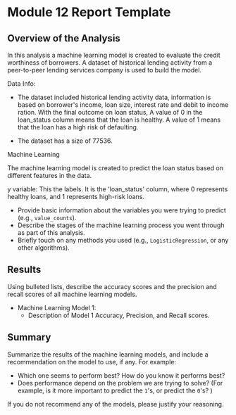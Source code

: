 # Module 12 Report Template

## Overview of the Analysis

In this analysis a machine learning model is created to evaluate the credit worthiness of borrowers. A dataset of historical lending activity from a peer-to-peer lending services company is used to build the model.

Data Info:

*  The dataset included historical lending activity data, information is based on borrower's income, loan size, interest rate and debit to income ration. With the final outcome on loan status, A value of 0 in the loan_status column means that the loan is healthy. A value of 1 means that the loan has a high risk of defaulting.

* The dataset has a size of 77536. 

Machine Learning 

The machine learning model is created to predict the loan status based on different features in the data.

y variable: This the labels. It is the 'loan_status' column, where 0 represents healthy loans, and 1 represents high-risk loans.


* Provide basic information about the variables you were trying to predict (e.g., `value_counts`).
* Describe the stages of the machine learning process you went through as part of this analysis.
* Briefly touch on any methods you used (e.g., `LogisticRegression`, or any other algorithms).

## Results

Using bulleted lists, describe the accuracy scores and the precision and recall scores of all machine learning models.

* Machine Learning Model 1:
    * Description of Model 1 Accuracy, Precision, and Recall scores.

## Summary

Summarize the results of the machine learning models, and include a recommendation on the model to use, if any. For example:

* Which one seems to perform best? How do you know it performs best?
* Does performance depend on the problem we are trying to solve? (For example, is it more important to predict the `1`'s, or predict the `0`'s? )

If you do not recommend any of the models, please justify your reasoning.
